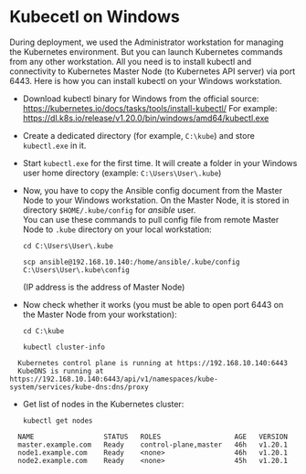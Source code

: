 # Kubecetl on Windows
During deployment, we used the Administrator workstation for managing the Kubernetes environment. But you can launch Kubernetes commands from any other workstation. All you need is to install kubectl and connectivity to Kubernetes Master Node (to Kubernetes API server) via port 6443.
Here is how you can install kubectl on your Windows workstation.

- Download kubectl binary for Windows from the official source: https://kubernetes.io/docs/tasks/tools/install-kubectl/
For example: https://dl.k8s.io/release/v1.20.0/bin/windows/amd64/kubectl.exe
- Create a dedicated directory (for example, `C:\kube`) and store `kubectl.exe` in it.
- Start `kubectl.exe` for the first time. It will create a folder in your Windows user home directory (example: `C:\Users\User\.kube`)
- Now, you have to copy the Ansible config document from the Master Node to your Windows workstation. On the Master Node, it is stored in directory `$HOME/.kube/config` for _ansible_ user.\
You can use these commands to pull config file from remote Master Node to `.kube` directory on your local workstation:

  `cd C:\Users\User\.kube`

  `scp ansible@192.168.10.140:/home/ansible/.kube/config C:\Users\User\.kube\config`

  (IP address is the address of Master Node)
- Now check whether it works (you must be able to open port 6443 on the Master Node from your workstation):

  `cd C:\kube`

  `kubectl cluster-info`
```
  Kubernetes control plane is running at https://192.168.10.140:6443
  KubeDNS is running at https://192.168.10.140:6443/api/v1/namespaces/kube-system/services/kube-dns:dns/proxy
```


- Get list of nodes in the Kubernetes cluster:

  `kubectl get nodes`
```
  NAME                 STATUS   ROLES                  AGE   VERSION
  master.example.com   Ready    control-plane,master   46h   v1.20.1
  node1.example.com    Ready    <none>                 46h   v1.20.1
  node2.example.com    Ready    <none>                 45h   v1.20.1
```
